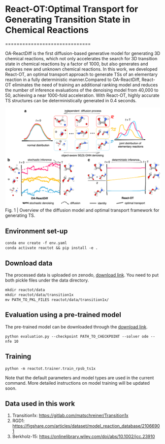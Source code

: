 # React-OT:Optimal Transport for Generating Transition State in Chemical Reactions
==============================

OA-ReactDiff is the first diffusion-based generative model for generating 3D chemical reactions, which not only accelerates the search for 3D transition state in chemical reactions by a factor of 1000, but also generates and explores new and unknown chemical reactions. 
In this work, we developed React-OT, an optimal transport approach to generate TSs of an elementary reaction in a fully deterministic manner.Compared to OA-ReactDiff, React-OT eliminates the need of training an additional ranking model and reduces the number of inference evaluations of the denoising model from 40,000 to 50, achieving a near 1000-fold acceleration. With React-OT, highly accurate TS structures can be deterministically generated in 0.4 seconds.

![image](https://github.com/deepprinciple/react-ot/blob/main/reactot/Figures/figure1.jpg)
Fig. 1 | Overview of the diffusion model and optimal transport framework for generating TS.

## Environment set-up
```
conda env create -f env.yaml
conda activate reactot && pip install -e .
```

## Download data
The processed data is uploaded on zenodo, [download link](https://zenodo.org/records/13131875). You need to put both pickle files under the data directory.

```
mkdir reactot/data
mkdir reactot/data/transition1x
mv PATH_TO_PKL_FILES reactot/data/transition1x/
```

## Evaluation using a pre-trained model
The pre-trained model can be downloaded through the [download link](https://zenodo.org/records/13131875).
```
python evaluation.py --checkpoint PATH_TO_CHECKPOINT --solver ode --nfe 10
``` 

## Training
```
python -m reactot.trainer.train_rpsb_ts1x
```
Note that the default parameters and model types are used in the current command. More detailed instructions on model training will be updated soon.

## Data used in this work
1. Transition1x: https://gitlab.com/matschreiner/Transition1x
2. RGD1: https://figshare.com/articles/dataset/model_reaction_database/21066901
3. Berkholz-15: https://onlinelibrary.wiley.com/doi/abs/10.1002/jcc.23910
